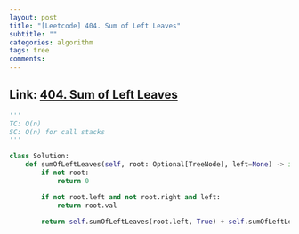 ```yaml
---
layout: post
title: "[Leetcode] 404. Sum of Left Leaves"
subtitle: ""
categories: algorithm
tags: tree
comments:
---
```


## Link: [404. Sum of Left Leaves](https://leetcode.com/problems/sum-of-left-leaves/)

```py
'''
TC: O(n)
SC: O(n) for call stacks
'''

class Solution:
    def sumOfLeftLeaves(self, root: Optional[TreeNode], left=None) -> int:
        if not root:
            return 0

        if not root.left and not root.right and left:
            return root.val

        return self.sumOfLeftLeaves(root.left, True) + self.sumOfLeftLeaves(root.right, False)
```
